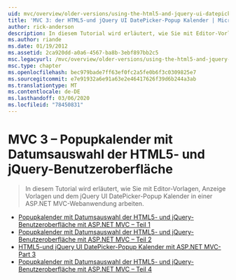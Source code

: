 ```yaml
---
uid: mvc/overview/older-versions/using-the-html5-and-jquery-ui-datepicker-popup-calendar-with-aspnet-mvc/index
title: 'MVC 3: der HTML5-und jQuery UI DatePicker-Popup Kalender | Microsoft-Dokumentation'
author: rick-anderson
description: In diesem Tutorial wird erläutert, wie Sie mit Editor-Vorlagen, Anzeige Vorlagen und dem jQuery UI DatePicker-Popup Kalender in einer ASP.NET MVC-Webanwendung arbeiten.
ms.author: riande
ms.date: 01/19/2012
ms.assetid: 2ca920dd-a0a6-4567-ba8b-3ebf897bb2c5
msc.legacyurl: /mvc/overview/older-versions/using-the-html5-and-jquery-ui-datepicker-popup-calendar-with-aspnet-mvc
msc.type: chapter
ms.openlocfilehash: bec979bade7ff63ef0fc2a5fe0b6f3c0309825e7
ms.sourcegitcommit: e7e91932a6e91a63e2e46417626f39d6b244a3ab
ms.translationtype: MT
ms.contentlocale: de-DE
ms.lasthandoff: 03/06/2020
ms.locfileid: "78450831"
---
```

# <a name="mvc-3---the-html5-and-jquery-ui-datepicker-popup-calendar"></a>MVC 3 – Popupkalender mit Datumsauswahl der HTML5- und jQuery-Benutzeroberfläche

> In diesem Tutorial wird erläutert, wie Sie mit Editor-Vorlagen, Anzeige Vorlagen und dem jQuery UI DatePicker-Popup Kalender in einer ASP.NET MVC-Webanwendung arbeiten.

- [Popupkalender mit Datumsauswahl der HTML5- und jQuery-Benutzeroberfläche mit ASP.NET MVC – Teil 1](using-the-html5-and-jquery-ui-datepicker-popup-calendar-with-aspnet-mvc-part-1.md)
- [Popupkalender mit Datumsauswahl der HTML5- und jQuery-Benutzeroberfläche mit ASP.NET MVC – Teil 2](using-the-html5-and-jquery-ui-datepicker-popup-calendar-with-aspnet-mvc-part-2.md)
- [HTML5-und jQuery UI DatePicker-Popup Kalender mit ASP.NET MVC-Part 3](using-the-html5-and-jquery-ui-datepicker-popup-calendar-with-aspnet-mvc-part-3.md)
- [Popupkalender mit Datumsauswahl der HTML5- und jQuery-Benutzeroberfläche mit ASP.NET MVC – Teil 4](using-the-html5-and-jquery-ui-datepicker-popup-calendar-with-aspnet-mvc-part-4.md)
